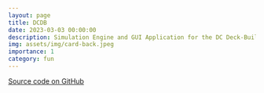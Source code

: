 ```yaml
---
layout: page
title: DCDB
date: 2023-03-03 00:00:00
description: Simulation Engine and GUI Application for the DC Deck-Building Game
img: assets/img/card-back.jpeg
importance: 1
category: fun
---
```


[Source code on GitHub](https://github.com/noahcgreen/dcdb)
